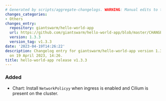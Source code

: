 ```yaml
---
# Generated by scripts/aggregate-changelogs. WARNING: Manual edits to this files will be overwritten.
changes_categories:
- Others
changes_entry:
  repository: giantswarm/hello-world-app
  url: https://github.com/giantswarm/hello-world-app/blob/master/CHANGELOG.md#133---2023-04-19
  version: 1.3.3
  version_tag: v1.3.3
date: '2023-04-19T14:26:22'
description: Changelog entry for giantswarm/hello-world-app version 1.3.3, published
  on 19 April 2023, 14:26.
title: hello-world-app release v1.3.3
---
```


### Added
- Chart: Install `NetworkPolicyy` when ingress is enabled and Cilium is present on the cluster.
